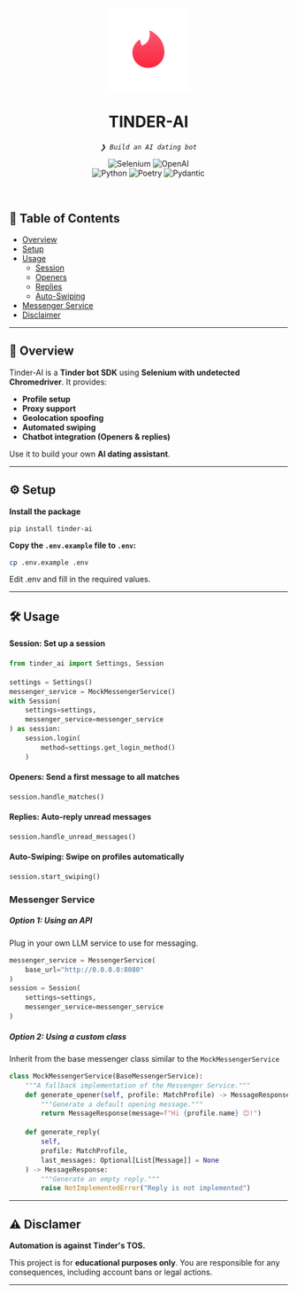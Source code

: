 <p align="center">
    <img src="static/tinder.svg" align="center" width="30%">
</p>
<p align="center"><h1 align="center">TINDER-AI</h1></p>
<p align="center">
	<em><code>❯ Build an AI dating bot</code></em>
</p>
<p align="center">
	<!-- local repository, no metadata badges. --></p>
<p align="center">
	<img src="https://img.shields.io/badge/Selenium-43B02A.svg?style=default&logo=Selenium&logoColor=white" alt="Selenium">
	<img src="https://img.shields.io/badge/-OpenAI%20API-eee?style=flat-square&logo=openai&logoColor=412991" alt="OpenAI">
	<br>
	<img src="https://img.shields.io/badge/Python-3776AB.svg?style=default&logo=Python&logoColor=white" alt="Python">
	<img src="https://img.shields.io/badge/Poetry-60A5FA.svg?style=default&logo=Poetry&logoColor=white" alt="Poetry">
	<img src="https://img.shields.io/badge/Pydantic-E92063.svg?style=default&logo=Pydantic&logoColor=white" alt="Pydantic">
</p>
<br>

## 📌 Table of Contents
- [Overview](#-overview)
- [Setup](#-setup)
- [Usage](#-usage)
  - [Session](#-session)
  - [Openers](#-openers)
  - [Replies](#-replies)
  - [Auto-Swiping](#-auto-swiping)
- [Messenger Service](#-messenger-service)
- [Disclaimer](#-disclaimer)

---

## 🚀 Overview
Tinder-AI is a **Tinder bot SDK** using **Selenium with undetected Chromedriver**. It provides:
- **Profile setup**
- **Proxy support**
- **Geolocation spoofing**
- **Automated swiping**
- **Chatbot integration (Openers & replies)**

Use it to build your own **AI dating assistant**.

---

## ⚙️ Setup

**Install the package**
```shell
pip install tinder-ai
```

**Copy the `.env.example` file to `.env`:**
```sh
cp .env.example .env
```

Edit .env and fill in the required values.

---

## 🛠 Usage
#### Session: Set up a session
```python
from tinder_ai import Settings, Session

settings = Settings()
messenger_service = MockMessengerService()
with Session(
	settings=settings,
	messenger_service=messenger_service
) as session:
	session.login(
		method=settings.get_login_method()
	)
```

#### Openers: Send a first message to all matches
```python
session.handle_matches()
```

#### Replies: Auto-reply unread messages
```python
session.handle_unread_messages()
```

#### Auto-Swiping: Swipe on profiles automatically
```python
session.start_swiping()
```

### Messenger Service

##### Option 1: Using an API
Plug in your own LLM service to use for messaging.
```python
messenger_service = MessengerService(
	base_url="http://0.0.0.0:8080"
)
session = Session(
	settings=settings,
	messenger_service=messenger_service
)
```

##### Option 2: Using a custom class
Inherit from the base messenger class similar to the `MockMessengerService`
```python
class MockMessengerService(BaseMessengerService):
    """A fallback implementation of the Messenger Service."""
    def generate_opener(self, profile: MatchProfile) -> MessageResponse:
        """Generate a default opening message."""
        return MessageResponse(message=f"Hi {profile.name} 😊!")

    def generate_reply(
        self,
        profile: MatchProfile,
        last_messages: Optional[List[Message]] = None
    ) -> MessageResponse:
        """Generate an empty reply."""
        raise NotImplementedError("Reply is not implemented")

```

---
## ⚠️ Disclamer

**Automation is against Tinder's TOS.**

This project is for **educational purposes only**.
You are responsible for any consequences, including account bans or legal actions.

---